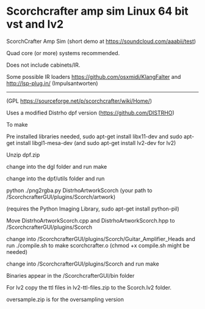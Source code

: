 # Scorchcrafter amp sim Linux 64 bit vst and lv2


ScorchCrafter Amp Sim (short demo at https://soundcloud.com/aaabii/test)

Quad core (or more) systems recommended.

Does not include cabinets/IR.

Some possible IR loaders https://github.com/osxmidi/KlangFalter and http://lsp-plug.in/ (Impulsantworten)

-----

(GPL https://sourceforge.net/p/scorchcrafter/wiki/Home/) 

Uses a modified Distrho dpf version (https://github.com/DISTRHO)

To make

Pre installed libraries needed, sudo apt-get install libx11-dev and sudo apt-get install libgl1-mesa-dev (and sudo apt-get install lv2-dev for lv2)

Unzip dpf.zip

change into the dgl folder and run make

change into the dpf/utils folder and run

python ./png2rgba.py DistrhoArtworkScorch (your path to /ScorchcrafterGUI/plugins/Scorch/artwork)

(requires the Python Imaging Library, sudo apt-get install python-pil)

Move DistrhoArtworkScorch.cpp and DistrhoArtworkScorch.hpp to /ScorchcrafterGUI/plugins/Scorch

change into /ScorchcrafterGUI/plugins/Scorch/Guitar_Amplifier_Heads and run ./compile.sh to make scorchcrafter.o (chmod +x compile.sh might be needed)

change into /ScorchcrafterGUI/plugins/Scorch and run make

Binaries appear in the /ScorchcrafterGUI/bin folder

For lv2 copy the ttl files in lv2-ttl-files.zip to the Scorch.lv2 folder.

oversample.zip is for the oversampling version


